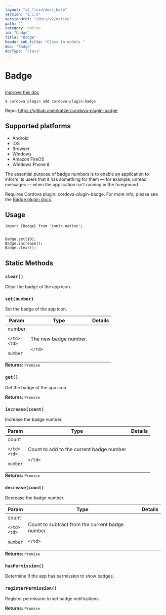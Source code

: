 ```yaml
---
layout: "v2_fluid/docs_base"
version: "1.1.0"
versionHref: "/docs/v2/native"
path: ""
category: native
id: "badge"
title: "Badge"
header_sub_title: "Class in module "
doc: "Badge"
docType: "class"
---
```









<h1 class="api-title">

  
  Badge
  

  

  

</h1>

<a class="improve-v2-docs" href='http://github.com/driftyco/ionic-native/edit/master/src/plugins/badge.ts#L0'>
  Improve this doc
</a>





<!-- decorators -->

<pre><code>$ cordova plugin add cordova-plugin-badge</code></pre>
<p>Repo:
  <a href="https://github.com/katzer/cordova-plugin-badge">
    https://github.com/katzer/cordova-plugin-badge
  </a>
</p>


<!-- @platforms tag -->
<h2>Supported platforms</h2>

<ul>
  <li>Android</li>
  
  <li>iOS</li>
  
  <li>Browser</li>
  
  <li>Windows</li>
  
  <li>Amazon FireOS</li>
  
  <li>Windows Phone 8</li>
  </ul>




<!-- description -->

<p>The essential purpose of badge numbers is to enable an application to inform its users that it has something for them — for example, unread messages — when the application isn’t running in the foreground.</p>
<p>Requires Cordova plugin: cordova-plugin-badge. For more info, please see the <a href="https://github.com/katzer/cordova-plugin-badge">Badge plugin docs</a>.</p>

<!-- @usage tag -->

<h2>Usage</h2>

<pre><code class="lang-js">import {Badge} from &#39;ionic-native&#39;;


Badge.set(10);
Badge.increase();
Badge.clear();
</code></pre>




<!-- @property tags -->
<h2>Static Methods</h2>
<div id="clear"></div>
<h3><code>clear()</code>

</h3>

Clear the badge of the app icon.










<div id="set"></div>
<h3><code>set(number)</code>

</h3>

Set the badge of the app icon.


<table class="table param-table" style="margin:0;">
  <thead>
  <tr>
    <th>Param</th>
    <th>Type</th>
    <th>Details</th>
  </tr>
  </thead>
  <tbody>
  
  <tr>
    <td>
      number
      
      
    </td>
    <td>
      
<code>number</code>
    </td>
    <td>
      <p>The new badge number.</p>

      
    </td>
  </tr>
  
  </tbody>
</table>





<div class="return-value" markdown="1">
  <i class="icon ion-arrow-return-left"></i>
  <b>Returns:</b> 
<code>Promise</code> 
</div>



<div id="get"></div>
<h3><code>get()</code>

</h3>

Get the badge of the app icon.






<div class="return-value" markdown="1">
  <i class="icon ion-arrow-return-left"></i>
  <b>Returns:</b> 
<code>Promise</code> 
</div>



<div id="increase"></div>
<h3><code>increase(count)</code>

</h3>

Increase the badge number.


<table class="table param-table" style="margin:0;">
  <thead>
  <tr>
    <th>Param</th>
    <th>Type</th>
    <th>Details</th>
  </tr>
  </thead>
  <tbody>
  
  <tr>
    <td>
      count
      
      
    </td>
    <td>
      
<code>number</code>
    </td>
    <td>
      <p>Count to add to the current badge number</p>

      
    </td>
  </tr>
  
  </tbody>
</table>





<div class="return-value" markdown="1">
  <i class="icon ion-arrow-return-left"></i>
  <b>Returns:</b> 
<code>Promise</code> 
</div>



<div id="decrease"></div>
<h3><code>decrease(count)</code>

</h3>

Decrease the badge number.


<table class="table param-table" style="margin:0;">
  <thead>
  <tr>
    <th>Param</th>
    <th>Type</th>
    <th>Details</th>
  </tr>
  </thead>
  <tbody>
  
  <tr>
    <td>
      count
      
      
    </td>
    <td>
      
<code>number</code>
    </td>
    <td>
      <p>Count to subtract from the current badge number</p>

      
    </td>
  </tr>
  
  </tbody>
</table>





<div class="return-value" markdown="1">
  <i class="icon ion-arrow-return-left"></i>
  <b>Returns:</b> 
<code>Promise</code> 
</div>



<div id="hasPermission"></div>
<h3><code>hasPermission()</code>

</h3>

Determine if the app has permission to show badges.










<div id="registerPermission"></div>
<h3><code>registerPermission()</code>

</h3>

Register permission to set badge notifications






<div class="return-value" markdown="1">
  <i class="icon ion-arrow-return-left"></i>
  <b>Returns:</b> 
<code>Promise</code> 
</div>




<!-- methods on the class --><!-- related link --><!-- end content block -->


<!-- end body block -->

